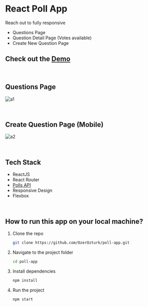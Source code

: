 # React Poll App

Reach out to fully responsive
- Questions Page
- Question Detail Page (Votes available)
- Create New Question Page
  
 ## Check out the [Demo](https://react-poll-app.netlify.app/)

  <br>

## Questions Page

![a1](https://user-images.githubusercontent.com/60944453/186782633-0ec3a7d3-6997-4d52-8eae-297884d804b3.png)


<br>

## Create Question Page (Mobile)

![a2](https://user-images.githubusercontent.com/60944453/186782708-7156681b-2fd6-4f08-9866-ebf61d0e6f30.png)


<br>

## Tech Stack
- ReactJS
- React Router
- [Polls API](https://pollsapi.docs.apiary.io/) 
- Responsive Design
- Flexbox


<br>


## How to run this app on your local machine?

1. Clone the repo
   ```sh
   git clone https://github.com/OzerOzturk/poll-app.git
   ```
2. Navigate to the project folder

   ```sh
   cd poll-app
   ```

3. Install dependencies
   ```sh
   npm install
   ```
4. Run the project
   ```sh
   npm start
   ```